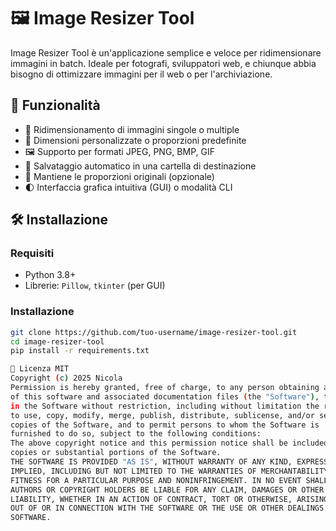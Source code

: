 # 🖼️ Image Resizer Tool

Image Resizer Tool è un'applicazione semplice e veloce per ridimensionare immagini in batch. Ideale per fotografi, sviluppatori web, e chiunque abbia bisogno di ottimizzare immagini per il web o per l'archiviazione.

## 🚀 Funzionalità

- 📁 Ridimensionamento di immagini singole o multiple
- 🔧 Dimensioni personalizzate o proporzioni predefinite
- 🖼️ Supporto per formati JPEG, PNG, BMP, GIF
- 💾 Salvataggio automatico in una cartella di destinazione
- 🧠 Mantiene le proporzioni originali (opzionale)
- 🌓 Interfaccia grafica intuitiva (GUI) o modalità CLI

## 🛠️ Installazione

### Requisiti

- Python 3.8+
- Librerie: `Pillow`, `tkinter` (per GUI)

### Installazione

```bash
git clone https://github.com/tuo-username/image-resizer-tool.git
cd image-resizer-tool
pip install -r requirements.txt

📄 Licenza MIT
Copyright (c) 2025 Nicola
Permission is hereby granted, free of charge, to any person obtaining a copy
of this software and associated documentation files (the "Software"), to deal
in the Software without restriction, including without limitation the rights
to use, copy, modify, merge, publish, distribute, sublicense, and/or sell
copies of the Software, and to permit persons to whom the Software is
furnished to do so, subject to the following conditions:
The above copyright notice and this permission notice shall be included in all
copies or substantial portions of the Software.
THE SOFTWARE IS PROVIDED "AS IS", WITHOUT WARRANTY OF ANY KIND, EXPRESS OR
IMPLIED, INCLUDING BUT NOT LIMITED TO THE WARRANTIES OF MERCHANTABILITY,
FITNESS FOR A PARTICULAR PURPOSE AND NONINFRINGEMENT. IN NO EVENT SHALL THE
AUTHORS OR COPYRIGHT HOLDERS BE LIABLE FOR ANY CLAIM, DAMAGES OR OTHER
LIABILITY, WHETHER IN AN ACTION OF CONTRACT, TORT OR OTHERWISE, ARISING FROM,
OUT OF OR IN CONNECTION WITH THE SOFTWARE OR THE USE OR OTHER DEALINGS IN THE
SOFTWARE.
